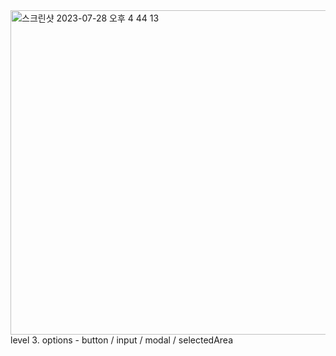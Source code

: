 <img width="519" alt="스크린샷 2023-07-28 오후 4 44 13" src="https://github.com/billiweb/todolist-project-lv/assets/119646235/39aff139-a169-4f85-9a99-825af4cfd269">
level 3. options
- button / input / modal / selectedArea
